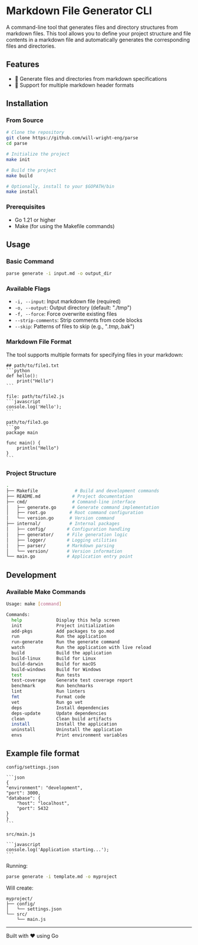 # Markdown File Generator CLI

A command-line tool that generates files and directory structures from markdown files. This tool allows you to define your project structure and file contents in a markdown file and automatically generates the corresponding files and directories.

## Features

- 🔄 Generate files and directories from markdown specifications
- 📝 Support for multiple markdown header formats

## Installation

### From Source

```bash
# Clone the repository
git clone https://github.com/will-wright-eng/parse
cd parse

# Initialize the project
make init

# Build the project
make build

# Optionally, install to your $GOPATH/bin
make install
```

### Prerequisites

- Go 1.21 or higher
- Make (for using the Makefile commands)

## Usage

### Basic Command

```bash
parse generate -i input.md -o output_dir
```

### Available Flags

- `-i, --input`: Input markdown file (required)
- `-o, --output`: Output directory (default: "./tmp")
- `-f, --force`: Force overwrite existing files
- `--strip-comments`: Strip comments from code blocks
- `--skip`: Patterns of files to skip (e.g., "*.tmp,*.bak")

### Markdown File Format

The tool supports multiple formats for specifying files in your markdown:

    ## path/to/file1.txt
    ```python
    def hello():
        print("Hello")
    ```

    file: path/to/file2.js
    ```javascript
    console.log('Hello');
    ```

    path/to/file3.go
    ```go
    package main

    func main() {
        println("Hello")
    }
    ```

### Project Structure

```bash
.
├── Makefile              # Build and development commands
├── README.md            # Project documentation
├── cmd/                 # Command-line interface
│   ├── generate.go      # Generate command implementation
│   ├── root.go         # Root command configuration
│   └── version.go      # Version command
├── internal/           # Internal packages
│   ├── config/        # Configuration handling
│   ├── generator/     # File generation logic
│   ├── logger/        # Logging utilities
│   ├── parser/        # Markdown parsing
│   └── version/       # Version information
└── main.go            # Application entry point
```

## Development

### Available Make Commands

```bash
Usage: make [command]

Commands:
  help             Display this help screen
  init             Project initialization
  add-pkgs         Add packages to go.mod
  run              Run the application
  run-generate     Run the generate command
  watch            Run the application with live reload
  build            Build the application
  build-linux      Build for Linux
  build-darwin     Build for macOS
  build-windows    Build for Windows
  test             Run tests
  test-coverage    Generate test coverage report
  benchmark        Run benchmarks
  lint             Run linters
  fmt              Format code
  vet              Run go vet
  deps             Install dependencies
  deps-update      Update dependencies
  clean            Clean build artifacts
  install          Install the application
  uninstall        Uninstall the application
  envs             Print environment variables
```

## Example file format


    config/settings.json

    ```json
    {
    "environment": "development",
    "port": 3000,
    "database": {
        "host": "localhost",
        "port": 5432
    }
    }
    ```

    src/main.js

    ```javascript
    console.log('Application starting...');
    ```


Running:

```bash
parse generate -i template.md -o myproject
```

Will create:

```
myproject/
├── config/
│   └── settings.json
└── src/
    └── main.js
```

---
Built with ❤️ using Go
